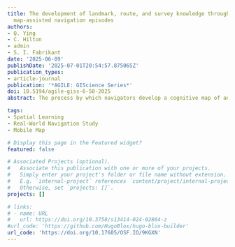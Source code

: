 ```yaml
---
title: The development of landmark, route, and survey knowledge through repeated mobile
  map-assisted navigation episodes
authors:
- Q. Ying
- C. Hilton
- admin
- S. I. Fabrikant
date: '2025-06-09'
publishDate: '2025-07-01T20:54:57.875065Z'
publication_types:
- article-journal
publication: '*AGILE: GIScience Series*'
doi: 10.5194/agile-giss-6-50-2025
abstract: The process by which navigators develop a cognitive map of an unfamiliar environment with increasing exposure has been extensively studied. How this process unfolds during mobile map-assisted navigation remains an open research question. We thus conducted an outdoor pedestrian navigation study (N = 45) in a residential neighborhood initially unknown to participants. Participants were asked to navigate a predefined route using a mobile map three times across three separate days within a week. Following each navigation session, participants were tested on their evolving spatial knowledge of the traversed environment. We find that participants acquired meaningful landmark, route, and survey knowledge on their first environmental exposure and that all three types of spatial knowledge increased in later sessions. We also discovered that landmark direction information developed faster than distance information in participants’ cognitive maps. These highly ecologically valid results contribute to a better understanding of the role of increased environmental exposure on the continuous and parallel development of spatial knowledge during map-assisted navigation.

tags:
- Spatial Learning
- Real-World Navigation Study
- Mobile Map

# Display this page in the Featured widget?
featured: false

# Associated Projects (optional).
#   Associate this publication with one or more of your projects.
#   Simply enter your project's folder or file name without extension.
#   E.g. `internal-project` references `content/project/internal-project/index.md`.
#   Otherwise, set `projects: []`.
projects: []

# links:
# - name: URL
#   url: https://doi.org/10.3758/s13414-024-02864-z
#url_code: 'https://github.com/HugoBlox/hugo-blox-builder'
url_code: 'https://doi.org/10.17605/OSF.IO/9KGXN'
---
```

